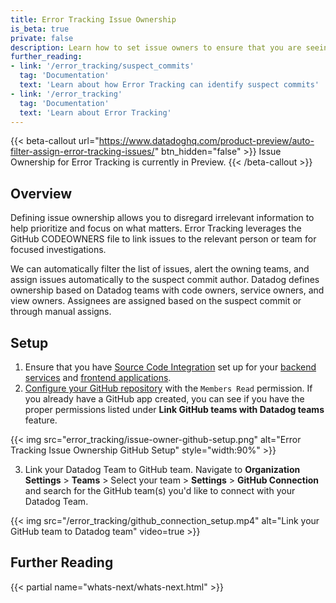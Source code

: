 ```yaml
---
title: Error Tracking Issue Ownership
is_beta: true
private: false
description: Learn how to set issue owners to ensure that you are seeing the issues that matter to you.
further_reading:
- link: '/error_tracking/suspect_commits'
  tag: 'Documentation'
  text: 'Learn about how Error Tracking can identify suspect commits'
- link: '/error_tracking'
  tag: 'Documentation'
  text: 'Learn about Error Tracking'
---
```


{{< beta-callout url="https://www.datadoghq.com/product-preview/auto-filter-assign-error-tracking-issues/" btn_hidden="false"  >}}
Issue Ownership for Error Tracking is currently in Preview.
{{< /beta-callout >}}

## Overview

Defining issue ownership allows you to disregard irrelevant information to help prioritize and focus on what matters. Error Tracking leverages the GitHub CODEOWNERS file to link issues to the relevant person or team for focused investigations.

We can automatically filter the list of issues, alert the owning teams, and assign issues automatically to the suspect commit author. Datadog defines ownership based on Datadog teams with code owners, service owners, and view owners. Assignees are assigned based on the suspect commit or through manual assigns. 


## Setup

1. Ensure that you have [Source Code Integration][1] set up for your [backend services][2] and [frontend applications][3]. 
2. [Configure your GitHub repository][4] with the `Members Read` permission. If you already have a GitHub app created, you can see if you have the proper permissions listed under **Link GitHub teams with Datadog teams** feature. 

{{< img src="error_tracking/issue-owner-github-setup.png" alt="Error Tracking Issue Ownership GitHub Setup" style="width:90%" >}}

3. Link your Datadog Team to GitHub team.
  Navigate to **Organization Settings** > **Teams** > Select your team > **Settings** > **GitHub Connection** and search for the GitHub team(s) you'd like to connect with your Datadog Team. 

  {{< img src="/error_tracking/github_connection_setup.mp4" alt="Link your GitHub team to Datadog team" video=true >}}




## Further Reading

{{< partial name="whats-next/whats-next.html" >}}

[1]: /integrations/guide/source-code-integration/
[2]: https://app.datadoghq.com/source-code/setup/apm
[3]: https://app.datadoghq.com/source-code/setup/rum
[4]: https://app.datadoghq.com/integrations/github/configuration?